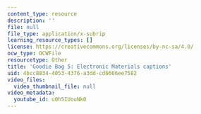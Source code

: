```yaml
---
content_type: resource
description: ''
file: null
file_type: application/x-subrip
learning_resource_types: []
license: https://creativecommons.org/licenses/by-nc-sa/4.0/
ocw_type: OCWFile
resourcetype: Other
title: 'Goodie Bag 5: Electronic Materials captions'
uid: 4bcc8834-4053-4376-a3dd-cd6666ee7582
video_files:
  video_thumbnail_file: null
video_metadata:
  youtube_id: u0h5IUouNk0
---
```

